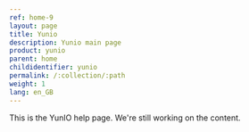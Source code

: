 ```yaml
---
ref: home-9
layout: page
title: Yunio
description: Yunio main page
product: yunio
parent: home
childidentifier: yunio
permalink: /:collection/:path
weight: 1
lang: en_GB
---
```


This is the YunIO help page.
We're still working on the content.
